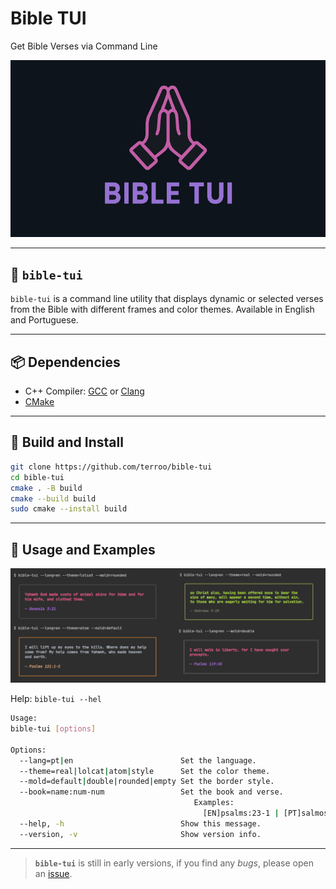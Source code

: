 # Bible TUI
Get Bible Verses via Command Line

![Bible TUI](./assets/bible-tui.jpg) 

---

## 🙏 `bible-tui` 
`bible-tui` is a command line utility that displays dynamic or selected verses from the Bible with different frames and color themes. Available in English and Portuguese.

---

## 📦 Dependencies
+ C++ Compiler: [GCC](https://gcc.gnu.org/) or [Clang](https://clang.llvm.org/)
+ [CMake](https://cmake.org/)

---

## 🚧 Build and Install
```bash
git clone https://github.com/terroo/bible-tui
cd bible-tui
cmake . -B build
cmake --build build
sudo cmake --install build
```

---

## 💼 Usage and Examples

![Examples](./assets/en-blible-tui.png) 

Help: `bible-tui --hel`

```bash
Usage:
bible-tui [options]

Options:
  --lang=pt|en                        Set the language.
  --theme=real|lolcat|atom|style      Set the color theme.
  --mold=default|double|rounded|empty Set the border style.
  --book=name:num-num                 Set the book and verse.
                                         Examples:
                                           [EN]psalms:23-1 | [PT]salmos:23-1
  --help, -h                          Show this message.
  --version, -v                       Show version info.

```

---

> **`bible-tui`** is still in early versions, if you find any *bugs*, please open an [issue](https://github.com/terroo/bible-tui/issues).
